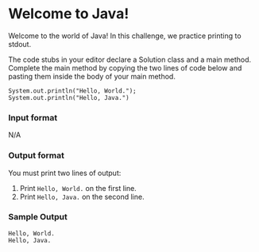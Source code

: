 # Welcome to Java!

Welcome to the world of Java! In this challenge, we practice printing to stdout.

The code stubs in your editor declare a Solution class and a main method.
Complete the main method by copying the two lines of code below and pasting them inside the body of your main method.

```
System.out.println("Hello, World.");
System.out.println("Hello, Java.")
```
### Input format

N/A

### Output format

You must print two lines of output:

1. Print `Hello, World.` on the first line.
2. Print `Hello, Java.` on the second line.

### Sample Output

```
Hello, World.
Hello, Java.
```
